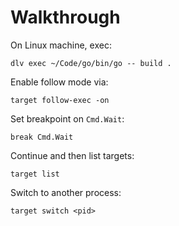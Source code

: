 # Walkthrough

On Linux machine, exec:

    dlv exec ~/Code/go/bin/go -- build .

Enable follow mode via:

    target follow-exec -on

Set breakpoint on `Cmd.Wait`:

    break Cmd.Wait

Continue and then list targets:

    target list

Switch to another process:

    target switch <pid>